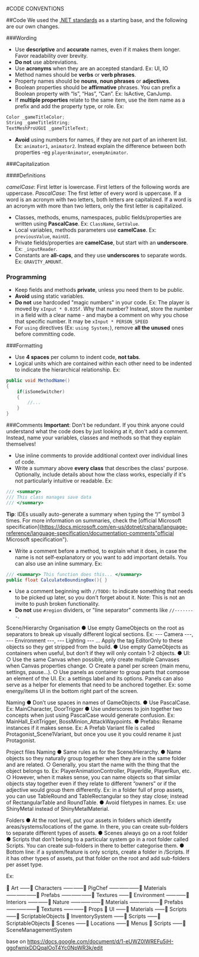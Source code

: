 #CODE CONVENTIONS

##Code
We used the [.NET standards](https://docs.microsoft.com/en-us/dotnet/standard/design-guidelines/names-of-type-members ".NET standards") as a starting base, and the following are our own changes.

###Wording
* Use **descriptive** and **accurate** names, even if it makes them longer. Favor readability over brevity.
* **Do not** use abbreviations.
* Use **acronyms** when they are an accepted standard. Ex: UI, IO
* Method names should be **verbs** or **verb phrases**.
* Property names should be **nouns**, **noun phrases** or **adjectives**.
* Boolean properties should be **affirmative** phrases. You can prefix a Boolean property with “Is”, “Has”, “Can”. Ex: IsActive, CanJump.
* If **multiple properties** relate to the same item, use the item name as a prefix and add the property type, or role. Ex:

```c#
Color _gameTitleColor;
String _gameTitleString;
TextMeshProUGUI _gameTitleText;
```

* **Avoid** using numbers for names, if they are not part of an inherent list. Ex: `animator1`, `animator2`. Instead explain the difference between both properties -eg `playerAnimator`, `enemyAnimator`.

###Capitalization

####Definitions

*camelCase*: First letter is lowercase. First letters of the following words are uppercase.
*PascalCase*: The first letter of every word is uppercase. If a word is an acronym with two letters, both letters are capitalized. If a word is an acronym with more than two letters, only the first letter is capitalized.

* Classes, methods, enums, namespaces, public fields/properties are written using **PascalCase**. Ex: `ClassName`, `GetValue`.
* Local variables, methods parameters use **camelCase**. Ex: `previousValue`, `mainUI`.
* Private fields/properties are **camelCase**, but start with an **underscore**. Ex: `_inputReader`.
* Constants are **all-caps**, and they use **underscores** to separate words. Ex: `GRAVITY_AMOUNT`.

### Programming
* Keep fields and methods **private**, unless you need them to be public.
* **Avoid** using static variables.
* **Do not** use hardcoded "magic numbers" in your code. Ex: The player is moved by `xInput * 0.035f`. Why that number? Instead, store the number in a field with a clear name - and maybe a comment on why you chose that specific number. It may be `xInput * PERSON_SPEED`
* For `using` directives (Ex: `using System;`), remove **all the unused** ones before committing code.

###Formatting
* Use **4 spaces** per column to indent code, **not tabs**.
* Logical units which are contained within each other need to be indented to indicate the hierarchical relationship. Ex:
```c#
public void MethodName()
{
    if(isSomeSwitcher)
    {
        //...
    }
}
```

###Comments
**Important**: Don't be redundant. If you think anyone could understand what the code does by just looking at it, don't add a comment. Instead, name your variables, classes and methods so that they explain themselves!
* Use inline comments to provide additional context over individual lines of code.
* Write a summary above **every class** that describes the class' purpose. Optionally, include details about how the class works, especially if it's not particularly intuitive or readable. Ex:
```c#
/// <summary>
/// This class manages save data
/// </summary>
```
**Tip**: IDEs usually auto-generate a summary when typing the “/” symbol 3 times.
For more information on summaries, check the [official Microsoft specification](https://docs.microsoft.com/en-us/dotnet/csharp/language-reference/language-specification/documentation-comments"official Microsoft specification").

* Write a comment before a method, to explain what it does, in case the name is not self-explanatory or you want to add important details. You can also use an inline summary. Ex:
```c#
/// <summary> This function does this... </summary>
public float CalculateBoundingBox(){ }
```

* Use a comment beginning with `//TODO:` to indicate something that needs to be picked up later, so you don't forget about it. Note: This is not an invite to push broken functionality.
* **Do not** use `#region` dividers, or "line separator" comments like `//--------`.

Scene/Hierarchy
Organisation
●	Use empty GameObjects on the root as separators to break up visually different logical sections. Ex: --- Camera ---, --- Environment ---, --- Lighting --- …
Apply the tag EditorOnly to these objects so they get stripped from the build.
●	Use empty GameObjects as containers when useful, but don’t if they will only contain 1-2 objects.
●	UI:
○	Use the same Canvas when possible, only create multiple Canvases when Canvas properties change.
○	Create a panel per screen (main menu, settings, pause...).
○	Use panels as container to group parts that compose an element of the UI. Ex: a settings label and its options.
Panels can also serve as a helper for elements that need to be anchored together. Ex: some energy/items UI in the bottom right part of the screen.

Naming
●	Don’t use spaces in names of GameObjects.
●	Use PascalCase. Ex: MainCharacter, DoorTrigger
●	Use underscores to join together two concepts when just using PascalCase would generate confusion. Ex: MainHall_ExitTrigger, BossMinion_AttackWaypoints.
●	Prefabs: Rename instances if it makes sense. Ex: A Prefab Variant file is called Protagonist_Scene1Variant, but once you use it you could rename it just Protagonist.


Project files
Naming
●	Same rules as for the Scene/Hierarchy.
●	Name objects so they naturally group together when they are in the same folder and are related.
○	Generally, you start the name with the thing that the object belongs to. Ex: PlayerAnimationController, PlayerIdle, PlayerRun, etc.
○	However, when it makes sense, you can name objects so that similar objects stay together even if they relate to different “owners” or if the adjective would group them differently. Ex: in a folder full of prop assets, you can use TableRound and TableRectangular so they stay close; instead of RectangularTable and RoundTable.
●	Avoid filetypes in names. Ex: use ShinyMetal instead of ShinyMetalMaterial.

Folders
●	At the root level, put your assets in folders which identify areas/systems/locations of the game. In there, you can create sub-folders to separate different types of assets.
●	Scenes always go on a root folder
●	Scripts that don’t belong to a particular system go in a root folder called Scripts. You can create sub-folders in there to better categorise them.
●	Bottom line: if a system/feature is only scripts, create a folder in /Scripts. If it has other types of assets, put that folder on the root and add sub-folders per asset type.

Ex:

📁 Art
⸺📁 Characters
⸺⸺📁 PigChef
⸺⸺⸺📁 Materials
⸺⸺⸺📁 Prefabs
⸺⸺⸺📁 Textures
⸺📁 Environment
⸺⸺📁 Interiors
⸺⸺📁 Nature
⸺⸺⸺📁 Materials
⸺⸺⸺📁 Prefabs
⸺⸺⸺📁 Textures
⸺⸺📁 Props
📁 UI
⸺📁 Materials
⸺📁 Scripts
⸺📁 ScriptableObjects
📁 InventorySystem
⸺📁 Scripts
⸺📁 ScriptableObjects
📁 Scenes
⸺📁 Locations
⸺📁 Menus
📁 Scripts
⸺📁 SceneManagementSystem

base on https://docs.google.com/document/d/1-eUWZ0lWREFu5iH-ggofwnixDDQqalOoT4Yc0NpWR3k/edit
